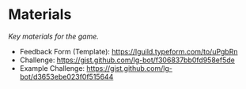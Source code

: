 # Materials

_Key materials for the game._

- Feedback Form (Template): https://lguild.typeform.com/to/uPgbRn
- Challenge: https://gist.github.com/lg-bot/f306837bb0fd958ef5de
- Example Challenge: https://gist.github.com/lg-bot/d3653ebe023f0f515644
